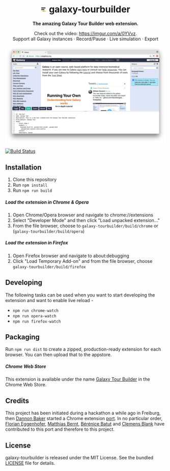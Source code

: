 <div align="center">
  <h1>
    <img src="./src/icons/icon-19.png" alt="Galaxy Logo">
    galaxy-tourbuilder
  </h1>

  <p>
    <strong>The amazing Galaxy Tour Builder web extension.</strong>
  </p>
  <p>
    Check out the video: <a href="https://imgur.com/a/0YVvz">https://imgur.com/a/0YVvz</a>.</strong>
    <br>
    Support all Galaxy instances · Record/Pause · Live simulation · Export
  </p>
  <p>
    <img src="res/screenshot.png">
  <p>
</div>

[![Build Status](https://travis-ci.org/TailorDev/galaxy-tourbuilder.svg?branch=master)](https://travis-ci.org/TailorDev/galaxy-tourbuilder)

## Installation

1. Clone this repository
2. Run `npm install`
3. Run `npm run build`

##### Load the extension in Chrome & Opera

1. Open Chrome/Opera browser and navigate to chrome://extensions
2. Select "Developer Mode" and then click "Load unpacked extension..."
3. From the file browser, choose to `galaxy-tourbuilder/build/chrome` or
   (`galaxy-tourbuilder/build/opera`)

##### Load the extension in Firefox

1. Open Firefox browser and navigate to about:debugging
2. Click "Load Temporary Add-on" and from the file browser, choose
   `galaxy-tourbuilder/build/firefox`

## Developing

The following tasks can be used when you want to start developing the extension
and want to enable live reload -

- `npm run chrome-watch`
- `npm run opera-watch`
- `npm run firefox-watch`

## Packaging

Run `npm run dist` to create a zipped, production-ready extension for each
browser. You can then upload that to the appstore.

##### Chrome Web Store

This extension is available under the name [Galaxy Tour
Builder](https://chrome.google.com/webstore/detail/galaxy-tour-builder/mdfbapknmcpnbmggahhaegehbbbmhmgg)
in the Chrome Web Store.

## Credits

This project has been initiated during a hackathon a while ago in Freiburg, then
[Dannon Baker](https://github.com/dannon) started a Chrome extension
[port](https://github.com/dannon/tourbuilder). In no particular order, [Florian
Eggenhofer](https://github.com/eggzilla), [Matthias
Bernt](https://github.com/bernt-matthias), [Bérénice
Batut](https://github.com/bebatut) and [Clemens
Blank](https://github.com/blankclemens) have contributed to this port and
therefore to this project.

## License

galaxy-tourbuilder is released under the MIT License. See the bundled
[LICENSE](LICENSE) file for details.
